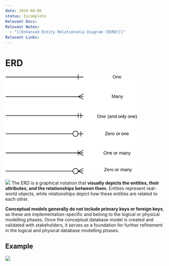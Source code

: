 ```yaml
---
date: 2024-08-06
status: Incomplete
Relevant Docs: 
Relevant Notes:
  - "[[Enhanced Entity Relationship Diagram (EERD)]]"
Relevant Links:
---
```

# ERD

![](Attachments/ERD-Notation.png)

![](Attachments/output-onlinepngtools.png)
The ERD is a graphical notation that **visually depicts the entities, their attributes, and the relationships between them.** Entities represent real-world objects, while relationships depict how these entities are related to each other. 

**Conceptual models generally do not include primary keys or foreign keys**, as these are implementation-specific and belong to the logical or physical modelling phases. Once the conceptual database model is created and validated with stakeholders, it serves as a foundation for further refinement in the logical and physical database modelling phases.

## Example
![](Attachments/internet-sales-model.png)
